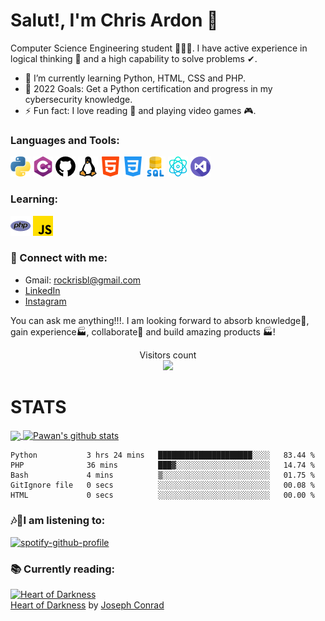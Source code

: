 # Salut!, I'm Chris Ardon 👋

Computer Science Engineering student 👨🏽‍💻. I have active experience in logical thinking 🧠 and a high capability to solve problems ✔. 

- 🌱 I’m currently learning Python, HTML, CSS and PHP.
- 🥅 2022 Goals: Get a Python certification and progress in my cybersecurity knowledge.
- ⚡ Fun fact: I love reading 📖 and playing video games 🎮.

### Languages and Tools:

<a href="https://www.python.org/" title="Python"><img src="icons/32/python.png"/></a>
<a href="https://docs.microsoft.com/en-us/dotnet/csharp/" title="C#"><img src="icons/32/c-sharp.png"/></a>
<a href="https://www.github.com/" title="Github"><img src="icons/32/github.png"/></a>
<a href="https://www.linux.org/" title="Linux"><img src="icons/32/linux.png"/></a>
<a href="https://html.com/html5/" title="HTML5"><img src="icons/32/html-5.png"/></a>
<a href="https://www.w3.org/Style/CSS/" title="CSS3"><img src="icons/32/css-3.png"/></a>
<a href="https://en.wikipedia.org/wiki/Microsoft_SQL_Server" title="Microsoft SQL"><img src="icons/32/sql-server.png"/></a>
<a href="https://reactnative.dev/" title="React Native"><img src="icons/32/physics.png"/></a>
<a href="https://visualstudio.microsoft.com/es/" title="Visual Studio"><img src="icons/32/visual-studio.png"/></a>

### Learning:

<a href="https://www.php.net/" title="PHP"><img src="icons/32/php.png"/></a>
<a href="https://www.javascript.com/" title="Javascript"><img src="icons/32/js.png"/></a>

### 📩 Connect with me: 
- Gmail: rockrisbl@gmail.com
- [LinkedIn](https://www.linkedin.com/in/chris-ardon/)
- [Instagram](https://www.instagram.com/chris_ardon/)

You can ask me anything!!!. I am looking forward to absorb knowledge🧠, gain experience🏭, collaborate🤝 and build amazing products 🏭!

<p align="center"> 
  Visitors count<br>
  <img src="https://profile-counter.glitch.me/ChrisArdon/count.svg" />
</p>


# STATS

<a href="https://github.com/ChrisArdon">
  <img align="center" src="https://github-readme-stats.vercel.app/api/top-langs/?username=ChrisArdon&langs_count=10&theme=synthwave&hide_langs_below=1" />
</a>

<a href="https://github.com/ChrisArdon">
 <img align="center" src="https://github-readme-stats.vercel.app/api?username=ChrisArdon&show_icons=true&theme=synthwave&line_height=27" alt="Pawan's github stats"/>
</a>

<br>

<!--START_SECTION:waka-->

```text
Python           3 hrs 24 mins   █████████████████████░░░░   83.44 %
PHP              36 mins         ███▓░░░░░░░░░░░░░░░░░░░░░   14.74 %
Bash             4 mins          ▒░░░░░░░░░░░░░░░░░░░░░░░░   01.75 %
GitIgnore file   0 secs          ░░░░░░░░░░░░░░░░░░░░░░░░░   00.08 %
HTML             0 secs          ░░░░░░░░░░░░░░░░░░░░░░░░░   00.00 %
```

<!--END_SECTION:waka-->

### 🎶🎵I am listening to:
[![spotify-github-profile](https://spotify-github-profile.vercel.app/api/view?uid=15r8bwq8ufwhiuza9x322jte2&cover_image=true&theme=default)](https://github.com/kittinan/spotify-github-profile)

### 📚 Currently reading:

<a href="https://www.goodreads.com/book/show/4900.Heart_of_Darkness" style="float: left; padding-right: 20px"><img border="0" alt="Heart of Darkness" src="https://i.gr-assets.com/images/S/compressed.photo.goodreads.com/books/1392799983l/4900._SX98_.jpg" /></a><br><a href="https://www.goodreads.com/book/show/4900.Heart_of_Darkness">Heart of Darkness</a> by <a href="https://www.goodreads.com/author/show/3345.Joseph_Conrad">Joseph Conrad</a><br/>
<br /><br />
